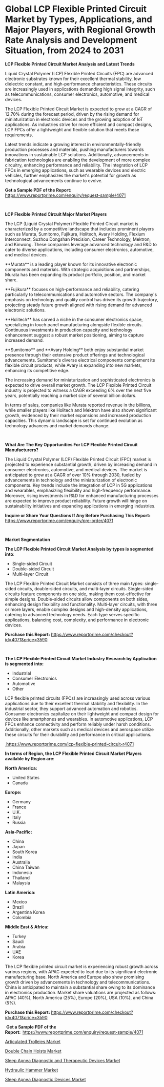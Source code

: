 <p><h1>Global LCP Flexible Printed Circuit Market by Types, Applications, and Major Players, with Regional Growth Rate Analysis and Development Situation, from 2024 to 2031</h1></p><p><strong>LCP Flexible Printed Circuit Market Analysis and Latest Trends</strong></p>
<p><p>Liquid Crystal Polymer (LCP) Flexible Printed Circuits (FPC) are advanced electronic substrates known for their excellent thermal stability, low dielectric constant, and high-performance characteristics. These circuits are increasingly used in applications demanding high signal integrity, such as telecommunications, consumer electronics, automotive, and medical devices. </p><p>The LCP Flexible Printed Circuit Market is expected to grow at a CAGR of 12.70% during the forecast period, driven by the rising demand for miniaturization in electronic devices and the growing adoption of IoT applications. As industries strive for more efficient and compact designs, LCP FPCs offer a lightweight and flexible solution that meets these requirements. </p><p>Latest trends indicate a growing interest in environmentally-friendly production processes and materials, pushing manufacturers towards innovations in sustainable LCP solutions. Additionally, advancements in fabrication technologies are enabling the development of more complex circuitry, enhancing performance and reliability. The integration of LCP FPCs in emerging applications, such as wearable devices and electric vehicles, further emphasizes the market's potential for growth as technological advancements continue to evolve.</p></p>
<p><strong>Get a Sample PDF of the Report:&nbsp;</strong> <a href="https://www.reportprime.com/enquiry/request-sample/4071">https://www.reportprime.com/enquiry/request-sample/4071</a></p>
<p>&nbsp;</p>
<p><strong>LCP Flexible Printed Circuit Major Market Players</strong></p>
<p><p>The LCP (Liquid Crystal Polymer) Flexible Printed Circuit market is characterized by a competitive landscape that includes prominent players such as Murata, Sumitomo, Fujikura, Holitech, Avary Holding, Flexium Interconnect, Suzhou Dongshan Precision, Career Technology, Mektron, and Kinwong. These companies leverage advanced technology and R&D to cater to diverse applications, including consumer electronics, automotive, and medical devices.</p><p>**Murata** is a leading player known for its innovative electronic components and materials. With strategic acquisitions and partnerships, Murata has been expanding its product portfolio, position, and market share. </p><p>**Fujikura** focuses on high-performance and reliability, catering particularly to telecommunications and automotive sectors. The company's emphasis on technology and quality control has driven its growth trajectory, projecting steady future growth aligned with rising demand for advanced electronic solutions.</p><p>**Holitech** has carved a niche in the consumer electronics space, specializing in touch panel manufacturing alongside flexible circuits. Continuous investments in production capacity and technology enhancement suggest a robust market positioning, aiming to capture increased demand.</p><p>**Sumitomo** and **Avary Holding** both enjoy substantial market presence through their extensive product offerings and technological advancements. Sumitomo's diverse electrical components complement its flexible circuit products, while Avary is expanding into new markets, enhancing its competitive edge.</p><p>The increasing demand for miniaturization and sophisticated electronics is expected to drive overall market growth. The LCP Flexible Printed Circuit industry is projected to witness a CAGR exceeding 6% over the next five years, potentially reaching a market size of several billion dollars.</p><p>In terms of sales, companies like Murata reported revenue in the billions, while smaller players like Holitech and Mektron have also shown significant growth, evidenced by their market expansions and increased production capacities. This dynamic landscape is set for continued evolution as technology advances and market demands change.</p></p>
<p>&nbsp;</p>
<p><strong>What Are The Key Opportunities For LCP Flexible Printed Circuit Manufacturers?</strong></p>
<p><p>The Liquid Crystal Polymer (LCP) Flexible Printed Circuit (FPC) market is projected to experience substantial growth, driven by increasing demand in consumer electronics, automotive, and medical devices. The market is anticipated to grow at a CAGR of over 10% through 2030, fueled by advancements in technology and the miniaturization of electronic components. Key trends include the integration of LCP in 5G applications and wearables, emphasizing flexibility and high-frequency performance. Moreover, rising investments in R&D for enhanced manufacturing processes are expected to improve product reliability. Future growth will hinge on sustainability initiatives and expanding applications in emerging industries.</p></p>
<p><strong>Inquire or Share Your Questions If Any Before Purchasing This Report:</strong> <a href="https://www.reportprime.com/enquiry/pre-order/4071">https://www.reportprime.com/enquiry/pre-order/4071</a></p>
<p>&nbsp;</p>
<p><strong>Market Segmentation</strong></p>
<p><strong>The LCP Flexible Printed Circuit Market Analysis by types is segmented into:</strong></p>
<p><ul><li>Single-sided Circuit</li><li>Double-sided Circuit</li><li>Multi-layer Circuit</li></ul></p>
<p><p>The LCP Flexible Printed Circuit Market consists of three main types: single-sided circuits, double-sided circuits, and multi-layer circuits. Single-sided circuits feature components on one side, making them cost-effective for simple designs. Double-sided circuits allow components on both sides, enhancing design flexibility and functionality. Multi-layer circuits, with three or more layers, enable complex designs and high-density applications, catering to advanced technology needs. Each type serves specific applications, balancing cost, complexity, and performance in electronic devices.</p></p>
<p><strong>Purchase this Report:&nbsp;</strong><a href="https://www.reportprime.com/checkout?id=4071&price=3590">https://www.reportprime.com/checkout?id=4071&price=3590</a></p>
<p>&nbsp;</p>
<p><strong>The LCP Flexible Printed Circuit Market Industry Research by Application is segmented into:</strong></p>
<p><ul><li>Industrial</li><li>Consumer Electronics</li><li>Automotive</li><li>Other</li></ul></p>
<p><p>LCP flexible printed circuits (FPCs) are increasingly used across various applications due to their excellent thermal stability and flexibility. In the industrial sector, they support advanced automation and robotics. Consumer electronics capitalize on their lightweight and compact design for devices like smartphones and wearables. In automotive applications, LCP FPCs enhance connectivity and perform reliably under harsh conditions. Additionally, other markets such as medical devices and aerospace utilize these circuits for their durability and performance in critical applications.</p></p>
<p><a href="https://www.reportprime.com/lcp-flexible-printed-circuit-r4071">&nbsp;https://www.reportprime.com/lcp-flexible-printed-circuit-r4071</a></p>
<p><strong>In terms of Region, the LCP Flexible Printed Circuit Market Players available by Region are:</strong></p>
<p>
    <p> <strong> North America: </strong>
        <ul>
            <li>United States</li>
            <li>Canada</li>
        </ul>
        </p> 
    <p> <strong> Europe: </strong>
        <ul>
            <li>Germany</li>
            <li>France</li>
            <li>U.K.</li>
            <li>Italy</li>
            <li>Russia</li>
        </ul>
        </p> 
    <p> <strong> Asia-Pacific: </strong>
        <ul>
            <li>China</li>
            <li>Japan</li>
            <li>South Korea</li>
            <li>India</li>
            <li>Australia</li>
            <li>China Taiwan</li>
            <li>Indonesia</li>
            <li>Thailand</li>
            <li>Malaysia</li>
        </ul>
        </p> 
    <p> <strong> Latin America: </strong>
        <ul>
            <li>Mexico</li>
            <li>Brazil</li>
            <li>Argentina Korea</li>
            <li>Colombia</li>
        </ul>
        </p> 
    <p> <strong> Middle East & Africa: </strong>
        <ul>
            <li>Turkey</li>
            <li>Saudi</li>
            <li>Arabia</li>
            <li>UAE</li>
            <li>Korea</li>
        </ul>
    </p>
    </p>
<p><p>The LCP flexible printed circuit market is experiencing robust growth across various regions, with APAC expected to lead due to its significant electronic manufacturing base. North America and Europe also show promising growth driven by advancements in technology and telecommunications. China is anticipated to maintain a substantial share owing to its dominance in electronics production. Market share valuations are projected as follows: APAC (40%), North America (25%), Europe (20%), USA (10%), and China (5%).</p></p>
<p><strong>Purchase this Report: </strong><a href="https://www.reportprime.com/checkout?id=4071&price=3590">https://www.reportprime.com/checkout?id=4071&price=3590</a></p>
<p>&nbsp;<strong>Get a Sample PDF of the Report:&nbsp;&nbsp;</strong><a href="https://www.reportprime.com/enquiry/request-sample/4071">https://www.reportprime.com/enquiry/request-sample/4071</a></p>
<p><strong></strong></p>
<p><p><a href="https://issuu.com/reportprime-2/docs/articulated-trolleies-market-size-2_dfc9a9cbf4b07b">Articulated Trolleies Market</a></p><p><a href="https://issuu.com/reportprime-2/docs/double-chain-hoists-market-size-203_903c9839152e2a">Double Chain Hoists Market</a></p><p><a href="https://www.linkedin.com/pulse/analyzing-key-drivers-sleep-apnea-diagnostic-therapeutic-ees3e?trackingId=ap%2Bd02hjS2aZA%2FiNT%2B6nsA%3D%3D">Sleep Apnea Diagnostic and Therapeutic Devices Market</a></p><p><a href="https://www.linkedin.com/pulse/hydraulic-hammer-industry-sector-market-dynamics-future-scenarios-j0wvc?trackingId=qX%2FYVqnqSTKU%2FfEBJa9APQ%3D%3D">Hydraulic Hammer Market</a></p><p><a href="https://www.linkedin.com/pulse/sleep-apnea-diagnostic-devices-market-trends-focusing-rvg9e?trackingId=rHcmqQfwTwyCBfHi%2Ba36gA%3D%3D">Sleep Apnea Diagnostic Devices Market</a></p></p>